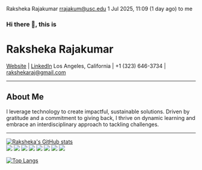 
Raksheka Rajakumar <rrajakum@usc.edu>
1 Jul 2025, 11:09 (1 day ago)
to me

### Hi there 👋, this is
# Raksheka Rajakumar

[Website](http://www.raksheka.me) | [LinkedIn](https://www.linkedin.com/in/raksheka/)
Los Angeles, California | +1 (323) 646-3734 | rakshekaraj@gmail.com

---

## About Me
I leverage technology to create impactful, sustainable solutions. Driven by gratitude and a commitment to giving back, I thrive on dynamic learning and embrace an interdisciplinary approach to tackling challenges.

---

[![Raksheka's GitHub stats](https://github-readme-stats.vercel.app/api?username=rakshekaraj&hide=contribs,stars,issues&count_private=true&show_icons=true&theme=radical&hide_rank=true)
](https://github.com/MaddyDev-glitch/github-readme-stats)
<br>
![](https://img.shields.io/badge/<OS>-<Linux>-informational?style=flat&logo=<LOGO_NAME>&logoColor=white&color=2bbc8a)
![](https://img.shields.io/badge/<Code>-<Python>-informational?style=flat&logo=<LOGO_NAME>&logoColor=white&color=2bbc8a)
![](https://img.shields.io/badge/<Code>-<React>-informational?style=flat&logo=<LOGO_NAME>&logoColor=white&color=2bbc8a)
![](https://img.shields.io/badge/<Code>-<JavaScript>-informational?style=flat&logo=<LOGO_NAME>&logoColor=white&color=2bbc8a)
![](https://img.shields.io/badge/<Code>-<Flutter>-informational?style=flat&logo=<LOGO_NAME>&logoColor=white&color=2bbc8a)
![](https://img.shields.io/badge/<Code>-<C/C++>-informational?style=flat&logo=<LOGO_NAME>&logoColor=white&color=2bbc8a)
![](https://img.shields.io/badge/<Code>-<Dart>-informational?style=flat&logo=<LOGO_NAME>&logoColor=white&color=2bbc8a)
![](https://img.shields.io/badge/<Cloud>-<Firebase>-informational?style=flat&logo=<LOGO_NAME>&logoColor=white&color=2bbc8a)







[![Top Langs](https://github-readme-stats.vercel.app/api/top-langs/?username=MaddyDev-glitch&langs_count=7&exclude_repo=MyWebsite,BinghamtonBicycleCoop,DiaryOS&theme=radical&size_weight=0.5&count_weight=0.5&layout=donut)](https://github.com/MaddyDev-glitch/github-readme-stats)
<br>
<!--
- 🔭 I’m currently working on ...
- 🌱 I’m currently learning ...
- 👯 I’m looking to collaborate on ...
- 🤔 I’m looking for help with NodeJS
- 💬 Ask me about ...
- 📫 How to reach me: ...
- 😄 Pronouns: ...
- ⚡ Fun fact: ... -->

<!--
**rakshekaraj/rakshekaraj** is a ✨ _special_ ✨ repository because its `README.md` (this file) appears on your GitHub profile.
